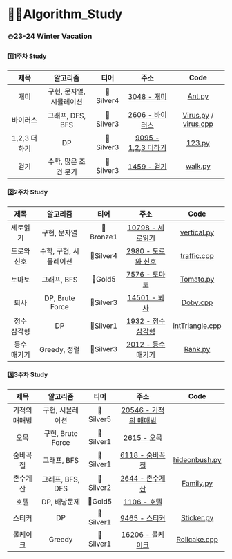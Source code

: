 # 👨‍💻Algorithm_Study

### ⛄23-24 Winter Vacation
#### 1️⃣1주차 Study

|제목|알고리즘|티어|주소|Code|
|:------:|:---:|:---:|:---:|:---:|
|개미|구현, 문자열, 시뮬레이션|🥈Silver4|[3048 - 개미](https://www.acmicpc.net/problem/3048)|[Ant.py](https://github.com/Hyunjoon83/Algorithm_Study/blob/main/1%EC%A3%BC%EC%B0%A8%20%EC%8A%A4%ED%84%B0%EB%94%94/Ant.py)|
|바이러스|그래프, DFS, BFS|🥈Silver3|[2606 - 바이러스](https://www.acmicpc.net/problem/2606)|[Virus.py](https://github.com/Hyunjoon83/Algorithm_Study/blob/main/1%EC%A3%BC%EC%B0%A8%20%EC%8A%A4%ED%84%B0%EB%94%94/Virus.py) / [virus.cpp](https://github.com/Hyunjoon83/Algorithm_Study/blob/main/1%EC%A3%BC%EC%B0%A8%20%EC%8A%A4%ED%84%B0%EB%94%94/virus.cpp)|
|1,2,3 더하기|DP|🥈Silver3|[9095 - 1,2,3 더하기](https://www.acmicpc.net/problem/9095)|[123.py](https://github.com/Hyunjoon83/Algorithm_Study/blob/main/1%EC%A3%BC%EC%B0%A8%20%EC%8A%A4%ED%84%B0%EB%94%94/123.py)|
|걷기|수학, 많은 조건 분기|🥈Silver3|[1459 - 걷기](https://www.acmicpc.net/problem/1459)|[walk.py](https://github.com/Hyunjoon83/Algorithm_Study/blob/main/1%EC%A3%BC%EC%B0%A8%20%EC%8A%A4%ED%84%B0%EB%94%94/walk.py)|

#### 2️⃣2주차 Study

|제목|알고리즘|티어|주소|Code|
|:------:|:---:|:---:|:---:|:---:|
|세로읽기|구현, 문자열|🥉Bronze1|[10798 - 세로읽기](https://www.acmicpc.net/problem/10798)|[vertical.py](https://github.com/Hyunjoon83/Algorithm_Study/blob/main/2%EC%A3%BC%EC%B0%A8%20%EC%8A%A4%ED%84%B0%EB%94%94/vertical.py)|
|도로와 신호|수학, 구현, 시뮬레이션|🥈Silver4|[2980 - 도로와 신호](https://www.acmicpc.net/problem/2980)|[traffic.cpp](https://github.com/Hyunjoon83/Algorithm_Study/blob/main/2%EC%A3%BC%EC%B0%A8%20%EC%8A%A4%ED%84%B0%EB%94%94/traffic.cpp)|
|토마토|그래프, BFS|🥇Gold5|[7576 - 토마토](https://www.acmicpc.net/problem/7576)|[Tomato.py](https://github.com/Hyunjoon83/Algorithm_Study/blob/main/2%EC%A3%BC%EC%B0%A8%20%EC%8A%A4%ED%84%B0%EB%94%94/Tomato.py)|
|퇴사|DP, Brute Force|🥈Silver3|[14501 - 퇴사](https://www.acmicpc.net/problem/14501)|[Doby.cpp](https://github.com/Hyunjoon83/Algorithm_Study/blob/main/2%EC%A3%BC%EC%B0%A8%20%EC%8A%A4%ED%84%B0%EB%94%94/Doby.cpp)|
|정수 삼각형|DP|🥈Silver1|[1932 - 정수 삼각형](https://www.acmicpc.net/problem/1932)|[intTriangle.cpp](https://github.com/Hyunjoon83/Algorithm_Study/blob/main/2%EC%A3%BC%EC%B0%A8%20%EC%8A%A4%ED%84%B0%EB%94%94/intTriangle.cpp)|
|등수 매기기|Greedy, 정렬|🥈Silver3|[2012 - 등수 매기기](https://www.acmicpc.net/problem/2012)|[Rank.py](https://github.com/Hyunjoon83/Algorithm_Study/blob/main/2%EC%A3%BC%EC%B0%A8%20%EC%8A%A4%ED%84%B0%EB%94%94/Rank.py)|

#### 3️⃣3주차 Study
|제목|알고리즘|티어|주소|Code|
|:------:|:---:|:---:|:---:|:---:|
|기적의 매매법|구현, 시뮬레이션|🥈Silver5|[20546 - 기적의 매매법](https://www.acmicpc.net/problem/20546)||
|오목|구현, Brute Force|🥈Silver1|[2615 - 오목](https://www.acmicpc.net/problem/2615)||
|숨바꼭질|그래프, BFS|🥈Silver1|[6118 - 숨바꼭질](https://www.acmicpc.net/problem/6118)|[hideonbush.py](https://github.com/Hyunjoon83/Algorithm_Study/blob/main/3%EC%A3%BC%EC%B0%A8%20%EC%8A%A4%ED%84%B0%EB%94%94/hideonbush.py)|
|촌수계산|그래프, BFS, DFS|🥈Silver2|[2644 - 촌수계산](https://www.acmicpc.net/problem/2644)|[Family.py](https://github.com/Hyunjoon83/Algorithm_Study/blob/main/3%EC%A3%BC%EC%B0%A8%20%EC%8A%A4%ED%84%B0%EB%94%94/Family.py)|
|호텔|DP, 배낭문제|🥇Gold5|[1106 - 호텔](https://www.acmicpc.net/problem/1106)||
|스티커|DP|🥈Silver1|[9465 - 스티커](https://www.acmicpc.net/problem/9465)|[Sticker.py](https://github.com/Hyunjoon83/Algorithm_Study/blob/main/3%EC%A3%BC%EC%B0%A8%20%EC%8A%A4%ED%84%B0%EB%94%94/Sticker.py)|
|롤케이크|Greedy|🥈Silver1|[16206 - 롤케이크](https://www.acmicpc.net/problem/16206)|[Rollcake.cpp](https://github.com/Hyunjoon83/Algorithm_Study/blob/main/3%EC%A3%BC%EC%B0%A8%20%EC%8A%A4%ED%84%B0%EB%94%94/Rollcake.cpp)|

